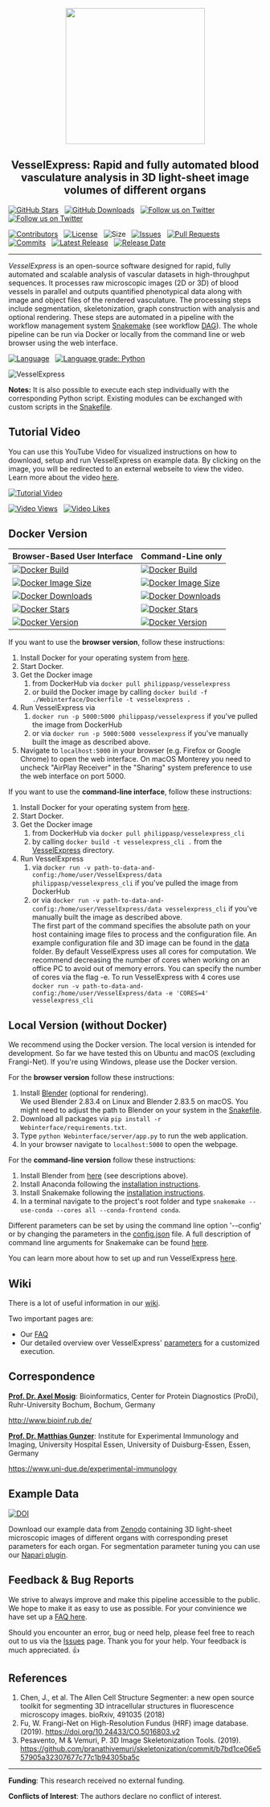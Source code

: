 <p align="center"> <img src="VesselExpress/imgs/logo.svg" height="270" width="277" /> </p>
<h2 align="center"> VesselExpress: Rapid and fully automated blood vasculature analysis in 3D light-sheet image volumes of different organs </h2>

[![GitHub Stars](https://img.shields.io/github/stars/RUB-Bioinf/VesselExpress.svg?style=social&label=Star)](https://github.com/RUB-Bioinf/VesselExpress) 
&nbsp;
[![GitHub Downloads](https://img.shields.io/github/downloads/RUB-Bioinf/VesselExpress/total?style=social)](https://github.com/RUB-Bioinf/VesselExpress/releases) 
&nbsp;
[![Follow us on Twitter](https://img.shields.io/twitter/follow/NilsFoer?style=social&logo=twitter)](https://twitter.com/intent/follow?screen_name=NilsFoer)
&nbsp;
[![Follow us on Twitter](https://img.shields.io/twitter/follow/saskra1?style=social&logo=twitter)](https://twitter.com/intent/follow?screen_name=saskra1)

[![Contributors](https://img.shields.io/github/contributors/RUB-Bioinf/VesselExpress?style=flat)](https://github.com/RUB-Bioinf/VesselExpress/graphs/contributors)
&nbsp;
[![License](https://img.shields.io/github/license/RUB-Bioinf/VesselExpress?color=green&style=flat)](https://github.com/RUB-Bioinf/VesselExpress/LICENSE)
&nbsp;
![Size](https://img.shields.io/github/repo-size/RUB-Bioinf/VesselExpress?style=flat)
&nbsp;
[![Issues](https://img.shields.io/github/issues/RUB-Bioinf/VesselExpress?style=flat)](https://github.com/RUB-Bioinf/VesselExpress/issues)
&nbsp;
[![Pull Requests](https://img.shields.io/github/issues-pr/RUB-Bioinf/VesselExpress?style=flat)](https://github.com/RUB-Bioinf/VesselExpress/pulls)
&nbsp;
[![Commits](https://img.shields.io/github/commit-activity/m/RUB-Bioinf/VesselExpress?style=flat)](https://github.com/RUB-Bioinf/VesselExpress/)
&nbsp;
[![Latest Release](https://img.shields.io/github/v/release/RUB-Bioinf/VesselExpress?style=flat)](https://github.com/RUB-Bioinf/VesselExpress/)
&nbsp;
[![Release Date](https://img.shields.io/github/release-date/RUB-Bioinf/VesselExpress?style=flat)](https://github.com/RUB-Bioinf/VesselExpress/releases)

***

*VesselExpress* is an open-source software designed for rapid, fully automated and scalable analysis of vascular datasets 
in high-throughput sequences. It processes raw microscopic images (2D or 3D) of blood vessels in  parallel  and outputs 
quantified  phenotypical  data  along with image and object files of the rendered vasculature. The processing steps include segmentation, skeletonization, graph construction with analysis and 
optional rendering. These steps are automated in a pipeline with the workflow management system [Snakemake](https://github.com/snakemake/snakemake) 
(see workflow [DAG](VesselExpress/imgs/dag.pdf)). The whole pipeline can be run via Docker or locally from the command line or 
web browser using the web interface. 

[![Language](https://img.shields.io/github/languages/top/RUB-Bioinf/VesselExpress?style=flat)](https://github.com/RUB-Bioinf/VesselExpress)
&nbsp;
[![Language grade: Python](https://img.shields.io/lgtm/grade/python/g/RUB-Bioinf/VesselExpress.svg?logo=lgtm&logoWidth=18)](https://lgtm.com/projects/g/RUB-Bioinf/VesselExpress/context:python)

![VesselExpress](VesselExpress/imgs/VesselExpress.png)

**Notes:** It is also possible to execute each step individually with the
corresponding Python script. Existing modules can be exchanged with custom scripts in the [Snakefile](VesselExpress/workflow/Snakefile).

## Tutorial Video
You can use this YouTube Video for visualized instructions on how to download, setup and run VesselExpress on example data.
By clicking on the image, you will be redirected to an external webseite to view the video.
Learn more about the video [here](https://github.com/RUB-Bioinf/VesselExpress/wiki/YouTube-Tutorial-Video).

[![Tutorial Video](https://img.youtube.com/vi/a8GWVKJNh68/0.jpg)](https://www.youtube.com/watch?v=a8GWVKJNh68)

[![Video Views](https://img.shields.io/youtube/views/a8GWVKJNh68?style=social)](https://www.youtube.com/watch?v=a8GWVKJNh68)
&nbsp;
[![Video Likes](https://img.shields.io/youtube/likes/a8GWVKJNh68?style=social)](https://www.youtube.com/watch?v=a8GWVKJNh68)

## Docker Version

| Browser-Based User Interface | Command-Line only |
| --- | --- |
| [![Docker Build](https://img.shields.io/docker/automated/philippasp/vesselexpress?style=flat)](https://hub.docker.com/r/philippasp/vesselexpress)       | [![Docker Build](https://img.shields.io/docker/automated/philippasp/vesselexpress_cli?style=flat)](https://hub.docker.com/r/philippasp/vesselexpress_cli)       |
| [![Docker Image Size](https://img.shields.io/docker/image-size/philippasp/vesselexpress?style=flat)](https://hub.docker.com/r/philippasp/vesselexpress) | [![Docker Image Size](https://img.shields.io/docker/image-size/philippasp/vesselexpress_cli?style=flat)](https://hub.docker.com/r/philippasp/vesselexpress_cli) |
| [![Docker Downloads](https://img.shields.io/docker/pulls/philippasp/vesselexpress?style=flat)](https://hub.docker.com/r/philippasp/vesselexpress)       | [![Docker Downloads](https://img.shields.io/docker/pulls/philippasp/vesselexpress_cli?style=flat)](https://hub.docker.com/r/philippasp/vesselexpress_cli)       |
| [![Docker Stars](https://img.shields.io/docker/stars/philippasp/vesselexpress?style=flat)](https://hub.docker.com/r/philippasp/vesselexpress)           | [![Docker Stars](https://img.shields.io/docker/stars/philippasp/vesselexpress_cli?style=flat)](https://hub.docker.com/r/philippasp/vesselexpress_cli)           |
| [![Docker Version](https://img.shields.io/docker/v/philippasp/vesselexpress?style=flat)](https://hub.docker.com/r/philippasp/vesselexpress)             | [![Docker Version](https://img.shields.io/docker/v/philippasp/vesselexpress_cli?style=flat)](https://hub.docker.com/r/philippasp/vesselexpress_cli)             |

If you want to use the **browser version**, follow these instructions:
1. Install Docker for your operating system from [here](https://docs.docker.com/get-docker/).
2. Start Docker.
3. Get the Docker image
   1. from DockerHub via `docker pull philippasp/vesselexpress`
   2. or build the Docker image by calling `docker build -f ./Webinterface/Dockerfile -t vesselexpress .`
4. Run VesselExpress via 
   1. `docker run -p 5000:5000 philippasp/vesselexpress` if you've pulled the image from DockerHub 
   2. or via `docker run -p 5000:5000 vesselexpress` if you've manually built the image as described above.
5. Navigate to `localhost:5000` in your browser (e.g. Firefox or Google Chrome) to open the web interface. On macOS Monterey you need to uncheck "AirPlay Receiver" in the "Sharing" system preference to use the web interface on port 5000.

If you want to use the **command-line interface**, follow these instructions:

1. Install Docker for your operating system from [here](https://docs.docker.com/get-docker/).
2. Start Docker.
3. Get the Docker image
   1. from DockerHub via ```docker pull philippasp/vesselexpress_cli```
   2. by calling ```docker build -t vesselexpress_cli .``` from the [VesselExpress](VesselExpress) directory.
4. Run VesselExpress
   1. via `docker run -v path-to-data-and-config:/home/user/VesselExpress/data philippasp/vesselexpress_cli`
      if you've pulled the image from DockerHub 
   2. or via `docker run -v path-to-data-and-config:/home/user/VesselExpress/data vesselexpress_cli`
      if you've manually built the image as described above. \
      The first part of the command specifies the absolute path on your host 
      containing image files to process and the configuration file. An example configuration file and 3D image can be found in
      the [data](VesselExpress/data) folder. By default VesselExpress uses all cores for computation. We recommend 
      decreasing the number of cores when working on an office PC to avoid out of memory errors. You can specify the 
      number of cores via the flag -e. To run VesselExpress with 4 cores use ```docker run -v path-to-data-and-config:/home/user/VesselExpress/data -e 'CORES=4' vesselexpress_cli```

## Local Version (without Docker)
We recommend using the Docker version. The local version is intended for development.
So far we have tested this on Ubuntu and macOS (excluding Frangi-Net). If you're using Windows, please use the Docker version.

For the **browser version** follow these instructions:
1. Install [Blender](https://www.blender.org/download/) (optional for rendering). \
 We used Blender 2.83.4 on Linux and Blender 2.83.5 on macOS.
   You might need to adjust the path to Blender on your system in the [Snakefile](VesselExpress/workflow/Snakefile).
2. Download all packages via `pip install -r Webinterface/requirements.txt`.
3. Type `python Webinterface/server/app.py` to run the web application.
4. In your browser navigate to `localhost:5000` to open the webpage.

For the **command-line version** follow these instructions:
1. Install Blender from [here](https://www.blender.org/download/) (see descriptions above). 
2. Install Anaconda following the [installation instructions](https://docs.anaconda.com/anaconda/install/index.html).
3. Install Snakemake following the [installation instructions](https://snakemake.readthedocs.io/en/stable/getting_started/installation.html).
4. In a terminal navigate to the project's root folder and type
`snakemake --use-conda --cores all --conda-frontend conda`.

Different parameters can be set by using the command line option '--config' or by changing the parameters in the
[config.json](VesselExpress/data/config.json) file. A full description of command line arguments for Snakemake can be found
[here](https://snakemake.readthedocs.io/en/v4.5.1/executable.html).

You can learn more about how to set up and run VesselExpress [here](https://github.com/RUB-Bioinf/VesselExpress/wiki/Running-the-Pipeline).
## Wiki

There is a lot of useful information in our [wiki](https://github.com/RUB-Bioinf/VesselExpress/wiki).

Two important pages are:
 - Our [FAQ](https://github.com/RUB-Bioinf/VesselExpress/wiki/FAQ)
 - Our detailed overview over VesselExpress' [parameters](https://github.com/RUB-Bioinf/VesselExpress/wiki/Parameters-for-VesselExpress) for a customized execution. 

## Correspondence

[**Prof. Dr. Axel Mosig**](mailto:axel.mosig@rub.de): Bioinformatics, Center for Protein Diagnostics (ProDi), Ruhr-University Bochum, Bochum, Germany

http://www.bioinf.rub.de/

[**Prof. Dr. Matthias Gunzer**](mailto:matthias.gunzer@uni-due.de): Institute for Experimental Immunology and Imaging, University Hospital Essen, University of Duisburg-Essen, Essen, Germany

https://www.uni-due.de/experimental-immunology

## Example Data

[![DOI](https://zenodo.org/badge/DOI/10.5281/zenodo.5733150.svg)](https://doi.org/10.5281/zenodo.5733150)

Download our example data from [Zenodo](https://zenodo.org/record/5733150#.YajQ1S9Xb5k) containing 3D light-sheet microscopic images of different organs with corresponding preset parameters for each organ. For segmentation parameter tuning you can use our [Napari plugin](https://www.napari-hub.org/plugins/vessel-express-napari).

## Feedback & Bug Reports

We strive to always improve and make this pipeline accessible to the public.
We hope to make it as easy to use as possible.
For your convinience we have set up a [FAQ here](https://github.com/RUB-Bioinf/VesselExpress/wiki/FAQ).

Should you encounter an error, bug or need help, please feel free to reach out to us via the [Issues](https://github.com/RUB-Bioinf/VesselExpress/issues) page.
Thank you for your help. Your feedback is much appreciated. 👍

## References
1. Chen, J., et al. The Allen Cell Structure Segmenter: a new open source toolkit for segmenting 3D intracellular structures in fluorescence microscopy images. bioRxiv, 491035 (2018)
2. Fu, W. Frangi-Net on High-Resolution Fundus (HRF) image database. (2019). https://doi.org/10.24433/CO.5016803.v2 
3. Pesavento, M & Vemuri, P. 3D Image Skeletonization Tools.  (2019). https://github.com/pranathivemuri/skeletonization/commit/b7bd1ce06e557905a32307677c77c1b94305ba5c
****

**Funding**: This research received no external funding.

**Conflicts of Interest**: The authors declare no conflict of interest.
